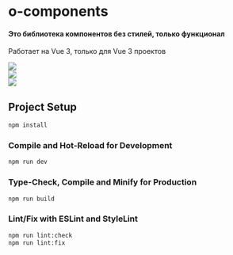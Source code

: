 # o-components

#### Это библиотека компонентов без стилей, только функционал
Работает на Vue 3, только для Vue 3 проектов

<img src="https://github.com/ovchinnikov-lxs/o-components/workflows/Testing/badge.svg?branch=develop"/><br/>
<img src="https://github.com/ovchinnikov-lxs/o-components/workflows/Testing/badge.svg?branch=master"/><br/>
<img src="https://github.com/ovchinnikov-lxs/o-components/workflows/Deploy/badge.svg?branch=master"/><br/>

## Project Setup

```sh
npm install
```

### Compile and Hot-Reload for Development

```sh
npm run dev
```

### Type-Check, Compile and Minify for Production

```sh
npm run build
```

### Lint/Fix with ESLint and StyleLint

```sh
npm run lint:check
npm run lint:fix
```
